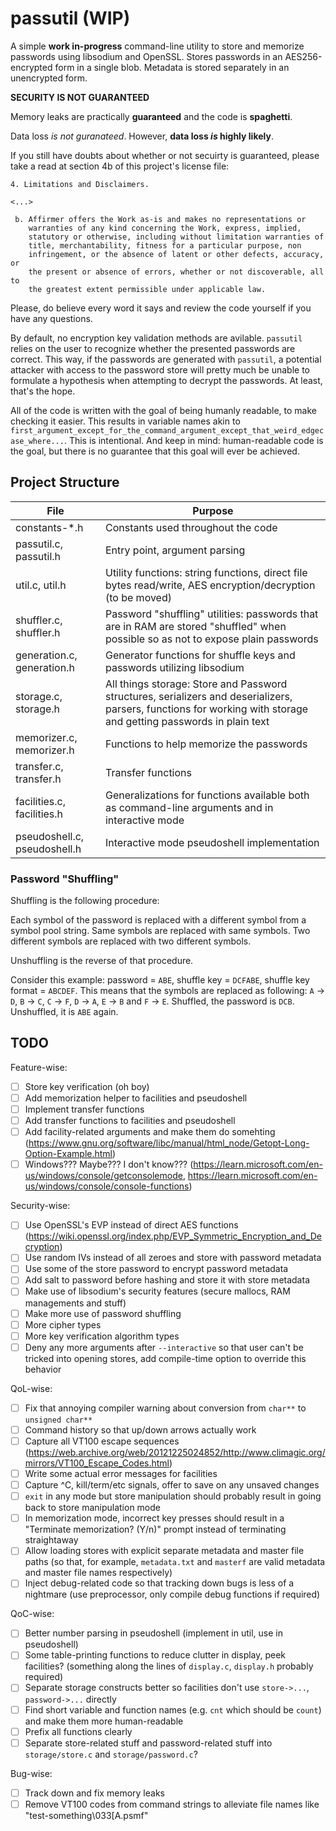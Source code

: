 # passutil (WIP)

A simple **work in-progress** command-line utility to store and memorize passwords using libsodium and OpenSSL. Stores passwords in an AES256-encrypted form in a single blob. Metadata is stored separately in an unencrypted form.

**SECURITY IS NOT GUARANTEED**

Memory leaks are practically **guaranteed** and the code is **spaghetti**.

Data loss *is not guranateed*. However, **data loss *is* highly likely**.

If you still have doubts about whether or not secuirty is guaranteed, please take a read at section 4b of this project's license file:

```
4. Limitations and Disclaimers.

<...>

 b. Affirmer offers the Work as-is and makes no representations or
    warranties of any kind concerning the Work, express, implied,
    statutory or otherwise, including without limitation warranties of
    title, merchantability, fitness for a particular purpose, non
    infringement, or the absence of latent or other defects, accuracy, or
    the present or absence of errors, whether or not discoverable, all to
    the greatest extent permissible under applicable law.
```

Please, do believe every word it says and review the code yourself if you have any questions.

By default, no encryption key validation methods are avilable. `passutil` relies on the user to recognize whether the presented passwords are correct. This way, if the passwords are generated with `passutil`, a potential attacker with access to the password store will pretty much be unable to formulate a hypothesis when attempting to decrypt the passwords. At least, that's the hope.

All of the code is written with the goal of being humanly readable, to make checking it easier. This results in variable names akin to `first_argument_except_for_the_command_argument_except_that_weird_edgecase_where...`. This is intentional. And keep in mind: human-readable code is the goal, but there is no guarantee that this goal will ever be achieved.

## Project Structure

| **File**                     | **Purpose**                                                                                                                                                       |
|------------------------------|-------------------------------------------------------------------------------------------------------------------------------------------------------------------|
| constants-*.h                | Constants used throughout the code                                                                                                                                |
| passutil.c, passutil.h       | Entry point, argument parsing                                                                                                                                     |
| util.c, util.h               | Utility functions: string functions, direct file bytes read/write, AES encryption/decryption (to be moved)                                                        |
| shuffler.c, shuffler.h       | Password "shuffling" utilities: passwords that are in RAM are stored "shuffled" when possible so as not to expose plain passwords                                 |
| generation.c, generation.h   | Generator functions for shuffle keys and passwords utilizing libsodium                                                                                            |
| storage.c, storage.h         | All things storage: Store and Password structures, serializers and deserializers, parsers, functions for working with storage and getting passwords in plain text |
| memorizer.c, memorizer.h     | Functions to help memorize the passwords                                                                                                                          |
| transfer.c, transfer.h       | Transfer functions                                                                                                                                                |
| facilities.c, facilities.h   | Generalizations for functions available both as command-line arguments and in interactive mode                                                                    |
| pseudoshell.c, pseudoshell.h | Interactive mode pseudoshell implementation                                                                                                                       |

### Password "Shuffling"

Shuffling is the following procedure:

Each symbol of the password is replaced with a different symbol from a symbol pool string. Same symbols are replaced with same symbols. Two different symbols are replaced with two different symbols.

Unshuffling is the reverse of that procedure.

Consider this example: password = `ABE`, shuffle key = `DCFABE`, shuffle key format = `ABCDEF`. This means that the symbols are replaced as following: `A` -> `D`, `B` -> `C`, `C` -> `F`, `D` -> `A`, `E` -> `B` and `F` -> `E`. Shuffled, the password is `DCB`. Unshuffled, it is `ABE` again.

## TODO

Feature-wise:

- [ ] Store key verification (oh boy)
- [ ] Add memorization helper to facilities and pseudoshell
- [ ] Implement transfer functions
- [ ] Add transfer functions to facilities and pseudoshell
- [ ] Add facility-related arguments and make them do somehting (https://www.gnu.org/software/libc/manual/html_node/Getopt-Long-Option-Example.html)
- [ ] Windows??? Maybe??? I don't know??? (https://learn.microsoft.com/en-us/windows/console/getconsolemode, https://learn.microsoft.com/en-us/windows/console/console-functions)

Security-wise:

- [ ] Use OpenSSL's EVP instead of direct AES functions (https://wiki.openssl.org/index.php/EVP_Symmetric_Encryption_and_Decryption)
- [ ] Use random IVs instead of all zeroes and store with password metadata
- [ ] Use some of the store password to encrypt password metadata
- [ ] Add salt to password before hashing and store it with store metadata
- [ ] Make use of libsodium's security features (secure mallocs, RAM managements and stuff)
- [ ] Make more use of password shuffling
- [ ] More cipher types
- [ ] More key verification algorithm types
- [ ] Deny any more arguments after `--interactive` so that user can't be tricked into opening stores, add compile-time option to override this behavior

QoL-wise:

- [ ] Fix that annoying compiler warning about conversion from `char**` to `unsigned char**`
- [ ] Command history so that up/down arrows actually work
- [ ] Capture all VT100 escape sequences (https://web.archive.org/web/20121225024852/http://www.climagic.org/mirrors/VT100_Escape_Codes.html)
- [ ] Write some actual error messages for facilities
- [ ] Capture ^C, kill/term/etc signals, offer to save on any unsaved changes
- [ ] `exit` in any mode but store manipulation should probably result in going back to store manipulation mode
- [ ] In memorization mode, incorrect key presses should result in a "Terminate memorization? (Y/n)" prompt instead of terminating straightaway
- [ ] Allow loading stores with explicit separate metadata and master file paths (so that, for example, `metadata.txt` and `masterf` are valid metadata and master file names respectively)
- [ ] Inject debug-related code so that tracking down bugs is less of a nightmare (use preprocessor, only compile debug functions if required)

QoC-wise:
- [ ] Better number parsing in pseudoshell (implement in util, use in pseudoshell)
- [ ] Some table-printing functions to reduce clutter in display, peek facilities? (something along the lines of `display.c`, `display.h` probably required)
- [ ] Separate storage constructs better so facilities don't use `store->...`, `password->...` directly
- [ ] Find short variable and function names (e.g. `cnt` which should be `count`) and make them more human-readable
- [ ] Prefix all functions clearly
- [ ] Separate store-related stuff and password-related stuff into `storage/store.c` and `storage/password.c`?

Bug-wise:
- [ ] Track down and fix memory leaks
- [ ] Remove VT100 codes from command strings to alleviate file names like "test-something\033[A.psmf"
